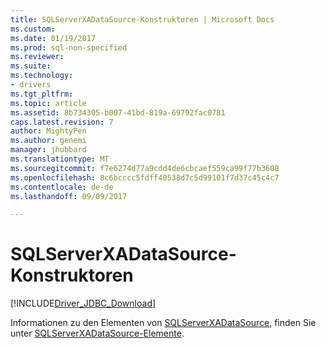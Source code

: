 ```yaml
---
title: SQLServerXADataSource-Konstruktoren | Microsoft Docs
ms.custom: 
ms.date: 01/19/2017
ms.prod: sql-non-specified
ms.reviewer: 
ms.suite: 
ms.technology:
- drivers
ms.tgt_pltfrm: 
ms.topic: article
ms.assetid: 8b734305-b007-41bd-819a-69792fac0781
caps.latest.revision: 7
author: MightyPen
ms.author: genemi
manager: jhubbard
ms.translationtype: MT
ms.sourcegitcommit: f7e6274d77a9cdd4de6cbcaef559ca99f77b3608
ms.openlocfilehash: 8c6bcccc5fdff40538d7c5d99101f7d37c45c4c7
ms.contentlocale: de-de
ms.lasthandoff: 09/09/2017

---
```

# <a name="sqlserverxadatasource-constructors"></a>SQLServerXADataSource-Konstruktoren
[!INCLUDE[Driver_JDBC_Download](../../../includes/driver_jdbc_download.md)]

  Informationen zu den Elementen von [SQLServerXADataSource](../../../connect/jdbc/reference/sqlserverxadatasource-class.md), finden Sie unter [SQLServerXADataSource-Elemente](../../../connect/jdbc/reference/sqlserverxadatasource-members.md).  
  
  

